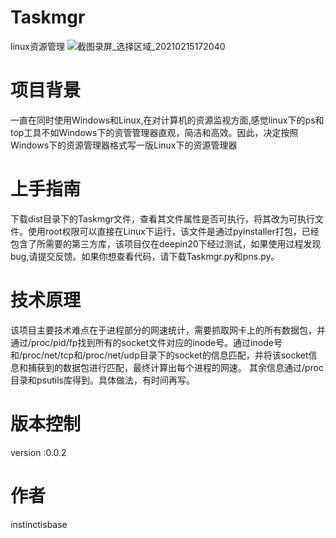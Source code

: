 # Taskmgr
linux资源管理
![截图录屏_选择区域_20210215172040](https://user-images.githubusercontent.com/22315321/107927735-5ff9cb80-6fb2-11eb-9b89-bdec3052ffb6.png)

# 项目背景
一直在同时使用Windows和Linux,在对计算机的资源监视方面,感觉linux下的ps和top工具不如Windows下的资管管理器直观，简洁和高效。因此，决定按照Windows下的资源管理器格式写一版Linux下的资源管理器

# 上手指南
下载dist目录下的Taskmgr文件，查看其文件属性是否可执行，将其改为可执行文件。使用root权限可以直接在Linux下运行，该文件是通过pyinstaller打包，已经包含了所需要的第三方库，该项目仅在deepin20下经过测试，如果使用过程发现bug,请提交反馈。如果你想查看代码，请下载Taskmgr.py和pns.py。

# 技术原理
该项目主要技术难点在于进程部分的网速统计，需要抓取网卡上的所有数据包，并通过/proc/pid/fp找到所有的socket文件对应的inode号。通过inode号和/proc/net/tcp和/proc/net/udp目录下的socket的信息匹配，并将该socket信息和捕获到的数据包进行匹配，最终计算出每个进程的网速。
其余信息通过/proc目录和psutils库得到。具体做法，有时间再写。

# 版本控制
version :0.0.2

# 作者
instinctisbase


